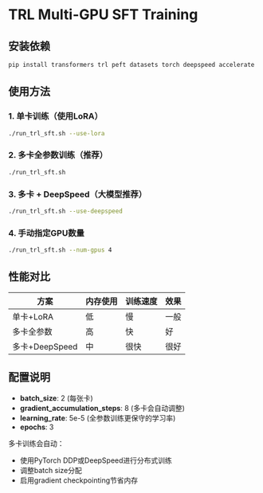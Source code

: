 # TRL Multi-GPU SFT Training

## 安装依赖
```bash
pip install transformers trl peft datasets torch deepspeed accelerate
```

## 使用方法

### 1. 单卡训练（使用LoRA）
```bash
./run_trl_sft.sh --use-lora
```

### 2. 多卡全参数训练（推荐）
```bash
./run_trl_sft.sh
```

### 3. 多卡 + DeepSpeed（大模型推荐）
```bash
./run_trl_sft.sh --use-deepspeed
```

### 4. 手动指定GPU数量
```bash
./run_trl_sft.sh --num-gpus 4
```

## 性能对比

| 方案 | 内存使用 | 训练速度 | 效果 |
|------|---------|----------|------|
| 单卡+LoRA | 低 | 慢 | 一般 |
| 多卡全参数 | 高 | 快 | 好 |
| 多卡+DeepSpeed | 中 | 很快 | 很好 |

## 配置说明

- **batch_size**: 2 (每张卡)
- **gradient_accumulation_steps**: 8 (多卡会自动调整)
- **learning_rate**: 5e-5 (全参数训练更保守的学习率)
- **epochs**: 3

多卡训练会自动：
- 使用PyTorch DDP或DeepSpeed进行分布式训练
- 调整batch size分配
- 启用gradient checkpointing节省内存